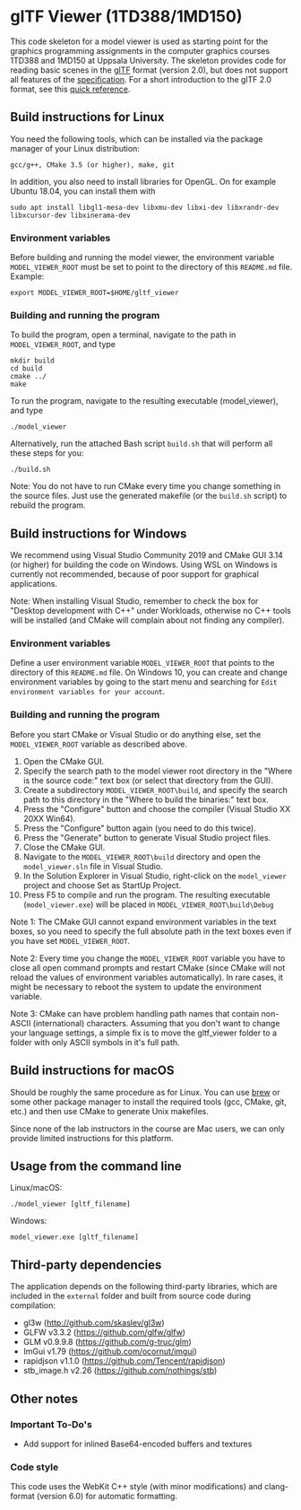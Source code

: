 # glTF Viewer (1TD388/1MD150)

This code skeleton for a model viewer is used as starting point for the graphics programming assignments in the computer graphics courses 1TD388 and 1MD150 at Uppsala University. The skeleton provides code for reading basic scenes in the [glTF](https://github.com/KhronosGroup/glTF/) format (version 2.0), but does not support all features of the [specification](https://github.com/KhronosGroup/glTF/blob/master/specification/2.0/README.md). For a short introduction to the glTF 2.0 format, see this [quick reference](https://www.khronos.org/files/gltf20-reference-guide.pdf).


## Build instructions for Linux

You need the following tools, which can be installed via the package manager of your Linux distribution:

    gcc/g++, CMake 3.5 (or higher), make, git

In addition, you also need to install libraries for OpenGL. On for example Ubuntu 18.04, you can install them with

    sudo apt install libgl1-mesa-dev libxmu-dev libxi-dev libxrandr-dev libxcursor-dev libxinerama-dev


### Environment variables

Before building and running the model viewer, the environment variable `MODEL_VIEWER_ROOT` must be set to point to the directory of this `README.md` file. Example:

    export MODEL_VIEWER_ROOT=$HOME/gltf_viewer


### Building and running the program

To build the program, open a terminal, navigate to
the path in `MODEL_VIEWER_ROOT`, and type

    mkdir build
    cd build
    cmake ../
    make

To run the program, navigate to the resulting executable (model_viewer), and type

    ./model_viewer

Alternatively, run the attached Bash script `build.sh` that will perform all these steps for you:

    ./build.sh

Note: You do not have to run CMake every time you change something in the source files. Just use the generated makefile (or the `build.sh` script) to rebuild the program.


## Build instructions for Windows

We recommend using Visual Studio Community 2019 and CMake GUI 3.14 (or higher) for building the code on Windows. Using WSL on Windows is currently not recommended, because of poor support for graphical applications.

Note: When installing Visual Studio, remember to check the box for "Desktop development with C++" under Workloads, otherwise no C++ tools will be installed (and CMake will complain about not finding any compiler). 


### Environment variables

Define a user environment variable `MODEL_VIEWER_ROOT` that points to the directory of this `README.md` file. On Windows 10, you can create and change environment variables by going to the start menu and searching for `Edit environment variables for your account`.


### Building and running the program

Before you start CMake or Visual Studio or do anything else, set the `MODEL_VIEWER_ROOT` variable as described above.

1. Open the CMake GUI.
2. Specify the search path to the model viewer root directory in the "Where is the source code:" text box (or select that directory from the GUI).
3. Create a subdirectory `MODEL_VIEWER_ROOT\build`, and specify the search path to this directory in the "Where to build the binaries:" text box.
4. Press the "Configure" button and choose the compiler (Visual Studio XX 20XX Win64).
5. Press the "Configure" button again (you need to do this twice).
6. Press the "Generate" button to generate Visual Studio project
   files.
7. Close the CMake GUI.
8. Navigate to the `MODEL_VIEWER_ROOT\build` directory and
   open the `model_viewer.sln` file in Visual Studio.
9. In the Solution Explorer in Visual Studio, right-click on the `model_viewer` project and choose Set as StartUp Project.
10. Press F5 to compile and run the program. The resulting executable (`model_viewer.exe`) will be placed in `MODEL_VIEWER_ROOT\build\Debug`

Note 1: The CMake GUI cannot expand environment variables in the text boxes, so you need to specify the full absolute path in the text boxes even if you have set `MODEL_VIEWER_ROOT`.

Note 2: Every time you change the `MODEL_VIEWER_ROOT` variable you have to close all open command prompts and restart CMake (since CMake will not reload the values of environment variables automatically). In rare cases, it might be necessary to reboot the system to update the environment variable.

Note 3: CMake can have problem handling path names that contain non-ASCII (international) characters. Assuming that you don't want to change your language settings, a simple fix is to move the gltf_viewer folder to a folder with only ASCII symbols in it's full path.


## Build instructions for macOS

Should be roughly the same procedure as for Linux. You can use [brew](https://brew.sh/) or some other package manager to install the required tools (gcc, CMake, git, etc.) and then use CMake to generate Unix makefiles.

Since none of the lab instructors in the course are Mac users, we can only provide limited instructions for this platform.


## Usage from the command line

Linux/macOS:

    ./model_viewer [gltf_filename]

Windows:

    model_viewer.exe [gltf_filename]


## Third-party dependencies

The application depends on the following third-party libraries, which are included in the `external` folder and built from source code during compilation:

- gl3w (http://github.com/skaslev/gl3w)
- GLFW v3.3.2 (https://github.com/glfw/glfw)
- GLM v0.9.9.8 (https://github.com/g-truc/glm)
- ImGui v1.79 (https://github.com/ocornut/imgui)
- rapidjson v1.1.0 (https://github.com/Tencent/rapidjson)
- stb_image.h v2.26 (https://github.com/nothings/stb)


## Other notes

### Important To-Do's

- Add support for inlined Base64-encoded buffers and textures


### Code style

This code uses the WebKit C++ style (with minor modifications) and clang-format (version 6.0) for automatic formatting.
